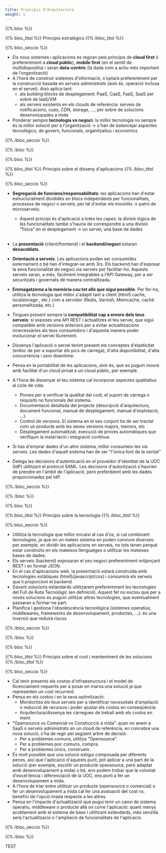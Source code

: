 ```yaml
---
title: Principis d'Arquitectura
weight: 1
---
```

{{% bloc %}}

{{% bloc_titol %}}
Principis estratègics
{{% /bloc_titol %}}

{{% bloc_seccio %}}

* Els nous sistemes i aplicacions es regiran pels principis de **cloud first** (i preferentment a **cloud públic**), **mobile first** (en el sentit de multidispositiu) i seran **data-centric**  (la dada com a actiu més important de l'organització)
* A l'hora de construir sistemes d'informació, s'optarà preferentment per la construcció basada en *serveis administrats* (això és, operació inclosa en el servei). Això aplica tant:
  * als building blocks de desplegament: PaaS, CaaS, FaaS, SaaS per sobre de IaaS/VM
  * als serveis existents en els clouds de referència: serveis de notificacions, cues, CDN, storage, …, per sobre de solucions desenvolupades a mida
* Ponderar sempre **tecnologia vs negoci**: la millor tecnologia no sempre és la millor solució per a l'organització → s'han de balancejar aspectes tecnològics, de govern, funcionals, organitzatius i econòmics

{{% /bloc_seccio %}}

{{% /bloc %}}

{{% bloc %}}

{{% bloc_titol %}}
Principis sobre el disseny d'aplicacions
{{% /bloc_titol %}}

{{% bloc_seccio %}}

* **Segregació de funcions/responsabilitats**: les aplicacions han d'estar estructuralment dividides en blocs independents per funcionalitats, processos de negoci o serveis, per tal d'evitar els monòlits → patró de microserveis:
  * Aquest principi és d'aplicació a totes les capes: la divisió lògica de les funcionalitats també s'hauria de correspondre a una divisió "física” en el desplegament → un servei, una base de dades <br /> <br />


* La **presentació** (client/frontend) i el **backend/negoci** estaran **desacoblats**.
* **Orientació a serveis**. Les aplicacions poden ser consumides externament o bé han d'integrar-se amb 3rs. Els backend han d'exposar la seva funcionalitat de negoci via serveis per facilitar-ho. Aquests serveis seran, a més, fàcilment integrables a l'API Gateway, per a ser securitzats i governats de manera centralitzada.
* **Emmagatzema a la memòria cau tot allò que sigui possible**. Per fer-ho, utilitza la tecnologia que millor s'adapti tant a client (html5 cache, localstorage , etc.) com a servidor (Redis, Varnish, Memcache, caché personalitzada, etc.)
* Tingues present sempre la **compatibilitat cap a enrere dels teus serveis**: si exposes una API REST i actualitzes el teu servei, que sigui compatible amb versions anteriors per a evitar actualitzacions innecessàries als teus consumidors i d'aquesta manera poder evolucionar el servei lliurement.
* Dissenya l'aplicació o servei tenint present els conceptes d'elasticitat (enlloc de per a suportar els pics de càrrega), d'alta disponibilitat, d'alta concurrència i zero downtime.
* Pensa en la portabilitat de les aplicacions, això és, que es puguin moure amb facilitat d'un cloud privat a un cloud públic, per exemple.
* A l'hora de dissenyar el teu sistema cal incorporar aspectes qualitatius al cicle de vida:
  * Proves per a verificar la qualitat del codi, el suport de càrrega o requisits no funcionals del sistema.
  * Documentació detallada del projecte (descripció d'arquitectura, document funcional, manual de desplegament, manual d'explotació, …).
  * Control de versions. El sistema en el seu conjunt ha de ser tractat com un producte amb les seves versions majors, menors, etc
  * Desplegament automatitzat, execució de proves automàtiques que verifiquin la instal·lació i integració contínua.
* Si has d'emprar dades d'un altre sistema, millor consumeix-les via serveis. Les dades d'aquell sistema han de ser "l'única font de la veritat”
* Delega les decisions d'autenticació en el proveïdor d'identitat de la UOC (IdP) utilitzant el protocol SAML. Les decisions d'autorització s'haurien de prendre en l'àmbit de l'aplicació, però preferiblent amb les dades proporcionades pel IdP.

{{% /bloc_seccio %}}

{{% /bloc %}}

{{% bloc %}}

{{% bloc_titol %}}
Principis sobre la tecnologia
{{% /bloc_titol %}}

{{% bloc_seccio %}}

* Utilitza la tecnologia que millor encaixi al cas d'ús, si cal combinant tecnologies, ja que en un mateix sistema en poden conviure diverses: per exemple, en dividir les aplicacions en serveis, no tots tenen perquè estar construïts en els mateixos llenguatges o utilitzar les mateixes bases de dades.
* Els serveis (backend) exposaran el seu negoci preferentment mitjançant REST i en format JSON.
* En el cas d'aplicacions web, la presentació estarà construïda amb tecnologies estàtiques (html5/javascript/css) i consumirà els serveis que li proporcioni el backend.
* Davant solucions estàndards utilitzarem preferentment les tecnologies del Full de Ruta Tecnològic (en definició). Aquest fet no exclou que per a noves solucions es puguin utilitzar altres tecnologies, que eventualment passaran a formar-ne part.
* Planifica i gestiona l'obsolescència tecnològica (sistemes operatius, middlewares, frameworks de desenvolupament, productes, ...): és una inversió que reduirà riscos

{{% /bloc_seccio %}}

{{% /bloc %}}

{{% bloc %}}

{{% bloc_titol %}}
Principis sobre el cost i manteniment de les solucions
{{% /bloc_titol %}}

{{% bloc_seccio %}}

* Cal tenir presents els costos d'infraestructura i el model de llicenciament requerits per a posar en marxa una solució ja que representen un cost recurrent.
* Pensa en els costos i en la seva optimització:
  * Monitoritza els teus serveis per a identificar necessitats d'ampliació o reducció de recursos i poder ajustar els costos en conseqüència
  * Arquitectura/dissenya les càrregues de treball amb els costos en ment
* "Opensource vs Comercial vs Construcció a mida”: quan no anem a SaaS o serveis administrats en un cloud de referència, en concebre una nova solució, s'ha de regir pel següent arbre de decisió:
  * Per a problemes comuns, utilitza "Opensource”.
  * Per a problemes poc comuns, compra.
  * Per a problemes únics, construeix.
* És molt possible que una solució estigui composada per diferents peces, així que l'aplicació d'aquests punt, pot aplicar a una part de la solució (per exemple, escollir un producte opensource, però adaptat amb desenvolupament a mida) o bé, ens podem trobar que la voluntat d'excel·lència i diferenciació de la UOC, ens porti a fer un desenvolupament a mida.
* A l'hora de triar entre utilitzar un producte (opensource o comercial) o fer un desenvolupament a mida cal fer una avaluació del cost vs. benefici de l'opció triada respecte a les altres.
* Pensa en l'impacte d'actualització que pugui tenir un canvi de sistema operatiu, middleware o producte allà on corre l'aplicació: quant menys acoblament amb el sistema de base i utilitzant estàndards, més senzilla serà l'actualització o l'ampliació de funcionalitats de l'aplicació.

{{% /bloc_seccio %}}

{{% /bloc %}}

TEST
